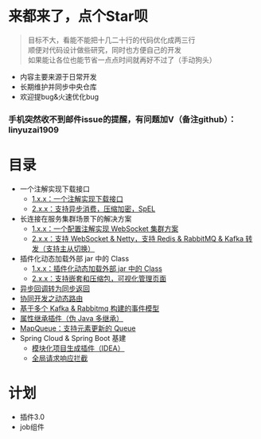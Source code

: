 # 来都来了，点个Star呗

> 目标不大，看能不能把十几二十行的代码优化成两三行<br/>
顺便对代码设计做些研究，同时也方便自己的开发<br/>
如果能让各位也能节省一点点时间就再好不过了（手动狗头）

- 内容主要来源于日常开发
- 长期维护并同步中央仓库
- 欢迎提bug&火速优化bug

### 手机突然收不到邮件issue的提醒，有问题加V（备注github）：linyuzai1909

# 目录

- 一个注解实现下载接口
  - [1.x.x：一个注解实现下载接口](../../wiki/Concept-Download)
  - [2.x.x：支持异步消费，压缩加密，SpEL](../../wiki/Concept-Download-2)
- 长连接在服务集群场景下的解决方案
  - [1.x.x：一个配置注解实现 WebSocket 集群方案](../../wiki/Concept-WebSocket-LoadBalance)
  - [2.x.x：支持 WebSocket & Netty，支持 Redis & RabbitMQ & Kafka 转发（支持主从切换）](../../wiki/Concept-Connection-LoadBalance)
- 插件化动态加载外部 jar 中的 Class
  - [1.x.x：插件化动态加载外部 jar 中的 Class](../../wiki/Concept-Plugin)
  - [2.x.x：支持嵌套和压缩包，可视化管理页面](../../wiki/Concept-Plugin-2)
- [异步回调转为同步返回](../../wiki/Concept-Sync-Waiting)
- [协同开发之动态路由](../../wiki/Concept-Router)
- [基于多个 Kafka & Rabbitmq 构建的事件模型](../../wiki/Concept-Event)
- [属性继承插件（伪 Java 多继承）](../../wiki/Concept-Inherit)
- [MapQueue：支持元素更新的 Queue](../../wiki/Concept-MapQueue)
- Spring Cloud & Spring Boot 基建
  - [模块化项目生成插件（IDEA）](../../wiki/Concept-Cloud-Plugin-Intellij)
  - [全局请求响应拦截](../../wiki/Concept-Cloud-Web)
 
# 计划

- 插件3.0
- job组件
